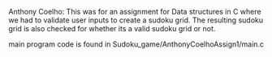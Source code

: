 Anthony Coelho:
This was for an assignment for Data structures in C  where we had to validate user inputs to create a sudoku grid.  The resulting sudoku grid is also checked for whether its a valid sudoku grid or not.

main program code is found in Sudoku_game/AnthonyCoelhoAssign1/main.c 
